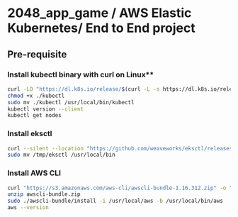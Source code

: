 # 2048_app_game / AWS Elastic Kubernetes/ End to End project


## Pre-requisite

### Install kubectl binary with curl on Linux**

```bash
curl -LO "https://dl.k8s.io/release/$(curl -L -s https://dl.k8s.io/release/stable.txt)/bin/linux/amd64/kubectl"
chmod +x ./kubectl
sudo mv ./kubectl /usr/local/bin/kubectl
kubectl version --client
kubectl get nodes
```

### Install eksctl

```bash
curl --silent --location "https://github.com/weaveworks/eksctl/releases/latest/download/eksctl_Linux_amd64.tar.gz" | tar xz -C /tmp
sudo mv /tmp/eksctl /usr/local/bin
```

### Install AWS CLI
```bash
curl "https://s3.amazonaws.com/aws-cli/awscli-bundle-1.16.312.zip" -o "awscli-bundle.zip"
unzip awscli-bundle.zip
sudo ./awscli-bundle/install -i /usr/local/aws -b /usr/local/bin/aws
aws --version
```

